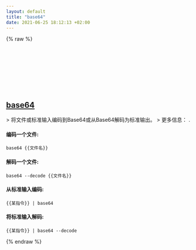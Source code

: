 ```yaml
---
layout: default
title: "base64"
date: 2021-06-25 18:12:13 +02:00
---
```

{% raw %}
<h2 id="base64">
  <a href="/zh/common/base64.html">base64</a> <a href="#base64"><svg class="icon">
    <use href="/assets/images/unicode_sprite.svg#link" />
  </svg></a>
</h2>
> 将文件或标准输入编码到Base64或从Base64解码为标准输出。
> 更多信息： <https://www.gnu.org/software/coreutils/base64>.

#### 编码一个文件:
```shell
base64 {{文件名}}
```
#### 解码一个文件:
```shell
base64 --decode {{文件名}}
```
#### 从标准输入编码:
```shell
{{某指令}} | base64
```
#### 将标准输入解码:
```shell
{{某指令}} | base64 --decode
```
{% endraw %}